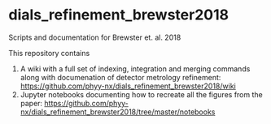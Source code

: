 # dials_refinement_brewster2018
Scripts and documentation for Brewster et. al. 2018

This repository contains

1)  A wiki with a full set of indexing, integration and merging commands along with documenation of detector metrology refinement:
https://github.com/phyy-nx/dials_refinement_brewster2018/wiki
2)  Jupyter notebooks documenting how to recreate all the figures from the paper: https://github.com/phyy-nx/dials_refinement_brewster2018/tree/master/notebooks
